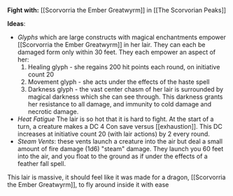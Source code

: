 **Fight with:** [[Scorvorria the Ember Greatwyrm]] in [[The Scorvorian Peaks]]

**Ideas**:
- *Glyphs* which are large constructs with magical enchantments empower [[Scorvorria the Ember Greatwyrm]] in her lair. They can each be damaged form only within 30 feet. They each empower an aspect of her:
	1. Healing glyph - she regains 200 hit points each round, on initiative count 20
	2. Movement glyph - she acts under the effects of the haste spell
	3. Darkness glyph - the vast center chasm of her lair is surrounded by magical darkness which she can see through. This darkness grants her resistance to all damage, and immunity to cold damage and necrotic damage.
- *Heat Fatigue* The lair is so hot that it is hard to fight. At the start of a turn, a creature makes a DC 4 Con save versus [[exhaustion]]. This DC increases at initiative count 20 (with lair actions) by 2 every round. 
- *Steam Vents*: these vents launch a creature into the air but deal a small amount of fire damage (1d6) "steam" damage. They launch you 60 feet into the air, and you float to the ground as if under the effects of a feather fall spell. 

This lair is massive, it should feel like it was made for a dragon, [[Scorvorria the Ember Greatwyrm]], to fly around inside it with ease